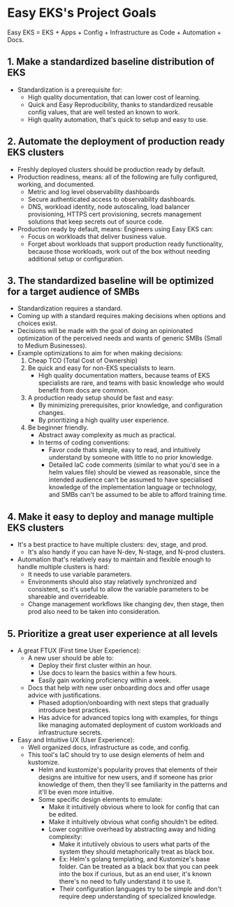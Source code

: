 # Easy EKS's Project Goals
Easy EKS = EKS + Apps + Config + Infrastructure as Code + Automation + Docs.

## 1. Make a standardized baseline distribution of EKS
* Standardization is a prerequisite for:
  * High quality documentation, that can lower cost of learning.
  * Quick and Easy Reproducibility, thanks to standardized reusable config values,
    that are well tested an known to work.
  * High quality automation, that's quick to setup and easy to use.

## 2. Automate the deployment of production ready EKS clusters
* Freshly deployed clusters should be production ready by default.
* Production readiness, means: all of the following are fully configured, working,
  and documented.
  * Metric and log level observability dashboards
  * Secure authenticated access to observability dashboards.
  * DNS, workload identity, node autoscaling, load balancer provisioning, HTTPS cert
    provisioning, secrets management solutions that keep secrets out of source code.
* Production ready by default, means: Engineers using Easy EKS can:
  * Focus on workloads that deliver business value.
  * Forget about workloads that support production ready functionality, because those
    workloads, work out of the box without needing additional setup or configuration.

## 3. The standardized baseline will be optimized for a target audience of SMBs
* Standardization requires a standard. 
* Coming up with a standard requires making decisions when options and choices exist.
* Decisions will be made with the goal of doing an opinionated optimization of the
  perceived needs and wants of generic SMBs (Small to Medium Businesses).
* Example optimizations to aim for when making decisions:
  1. Cheap TCO (Total Cost of Ownership)
  2. Be quick and easy for non-EKS specialists to learn.
     * High quality documentation matters, because teams of EKS specialists are rare,
       and teams with basic knowledge who would benefit from docs are common.
  3. A production ready setup should be fast and easy:
     * By minimizing prerequisites, prior knowledge, and configuration changes.
     * By prioritizing a high quality user experience.
  4. Be beginner friendly.
     * Abstract away complexity as much as practical.
     * In terms of coding conventions:
       * Favor code thats simple, easy to read, and intuitively understand by someone
         with little to no prior knowledge.
       * Detailed IaC code comments (similar to what you'd see in a helm values file)
         should be viewed as reasonable, since the intended audience can't be assumed
         to have specialised knowledge of the implementation language or technology,
         and SMBs can't be assumed to be able to afford training time.

## 4. Make it easy to deploy and manage multiple EKS clusters
* It's a best practice to have multiple clusters: dev, stage, and prod.
  * It's also handy if you can have N-dev, N-stage, and N-prod clusters.
* Automation that's relatively easy to maintain and flexible enough to handle multiple
  clusters is hard:
  * It needs to use variable parameters.
  * Environments should also stay relatively synchronized and consistent, so it's
    useful to allow the variable parameters to be shareable and overrideable.
  * Change management workflows like changing dev, then stage, then prod also need to
    be taken into consideration.

## 5. Prioritize a great user experience at all levels
* A great FTUX (First time User Experience):
  * A new user should be able to:
    * Deploy their first cluster within an hour.
    * Use docs to learn the basics within a few hours.
    * Easily gain working proficiency within a week.
  * Docs that help with new user onboarding docs and offer usage advice with
    justifications.
    * Phased adoption/onboarding with next steps that gradually introduce best
      practices.
    * Has advice for advanced topics long with examples, for things like managing
      automated deployment of custom workloads and infrastructure secrets.
* Easy and Intuitive UX (User Experience):
  * Well organized docs, infrastructure as code, and config.
  * This tool's IaC should try to use design elements of helm and kustomize.
    * Helm and kustomize's popularity proves that elements of their designs are
      intuitive for new users, and if someone has prior knowledge of them, then
      they'll see familiarity in the patterns and it'll be even more intuitive.
    * Some specific design elements to emulate: 
      * Make it intuitively obvious where to look for config that can be edited.
      * Make it intuitively obvious what config shouldn't be edited.
      * Lower cognitive overhead by abstracting away and hiding complexity:
        * Make it intutiively obvious to users what parts of the system they should
          metaphorically treat as black box. 
        * Ex: Helm's golang templating, and Kustomize's base folder. Can be treated
          as a black box that you can peek into the box if curious, but as an end
          user, it's known there's no need to fully understand it to use it.
        * Their configuration languages try to be simple and don't require deep
          understanding of specialized knowledge.
